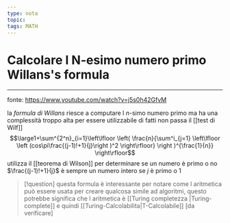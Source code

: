 ```yaml
---
type: nota
topic: 
tags: MATH
---
```


# Calcolare l N-esimo numero primo Willans's formula
---

fonte: https://www.youtube.com/watch?v=j5s0h42GfvM

la _formula di Willans_  riesce a computare l $n$-simo numero primo ma ha una complessità troppo alta per essere utilizzabile di fatti non passa il [[test di Wilf]]
	$$\large1+\sum^{2^n}_{i=1}\left\lfloor
	\left(
	\frac{n}{\sum^i_{j=1}
	\left\lfloor 
		\left (cos\pi\frac{(j-1)!+1}{j}\right )^2
	\right\rfloor}
	\right )^{\frac{1}{n}}
	\right\rfloor$$
utilizza il [[teorema di Wilson]] per determinare se un numero è primo o no $\frac{(j-1)!+1}{j}$ è sempre un numero intero se $j$ è primo o 1



>[!question]
>questa formula è interessante per notare come l aritmetica può essere usata per creare qualcosa simile ad algoritmi, questo potrebbe significa che l aritmetica è [[Turing completezza |Turing-complete]] e quindi [[Turing-Calcolabilita|T-Calcolabile]] \[da verificare\]